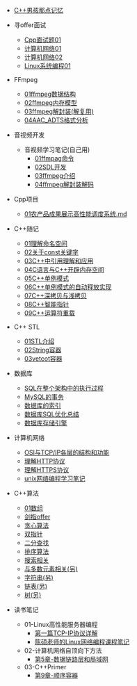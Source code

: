 * [C++男孩那点记忆](/README.md)

* 寻offer面试
  * [Cpp面试题01](/寻offer面试/Cpp基础/Cpp面试题01.md)
  * [计算机网络01](/寻offer面试/计算机网络/计算机网络1.md) 
  * [计算机网络02](/寻offer面试/计算机网络/计算机网络2.md) 
  * [Linux系统编程01](/寻offer面试/linux系统编程/Linux系统编程1.md) 

* FFmpeg
  * [01ffmpeg数据结构](/音视频开发/ffmpeg/01ffmpeg数据结构.md)
  * [02ffmpeg内存模型](/音视频开发/ffmpeg/02ffmpeg内存模型.md)
  * [03ffmpeg解封装(解复用)](/音视频开发/ffmpeg/03ffmpeg解封装(解复用).md)
  * [04AAC_ADTS格式分析](/音视频开发/ffmpeg/04AAC_ADTS格式分析.md)

* 音视频开发
  * 音视频学习笔记(自己用)
    * [01ffmpag命令](/音视频开发/音视频学习笔记/01ffmpag命令.md)
    * [02SDL开发](/音视频开发/音视频学习笔记/02SDL开发.md)
    * [03ffmpeg介绍](/音视频开发/音视频学习笔记/03ffmpeg介绍.md)
    * [04ffmpeg解封装解码](/音视频开发/音视频学习笔记/04ffmpeg解封装解码.md)

* Cpp项目
  * [01农产品成果展示高性能调度系统.md](/Cpp项目/农产品展示负载均衡调度系统/1-1%20基础TCP服务/01农产品成果展示高性能调度系统.md)

* C++随记
  * [01理解命名空间](/C++随记/01理解命名空间.md)
  * [02关于const关键字](/C++随记/02关于const关键字.md)
  * [03C++中引用理解和应用](/C++随记/03C++中引用理解和应用.md)
  * [04C语言与C++开辟内存空间](/C++随记/04C语言与C++开辟内存空间.md)
  * [05C++单例模式](/C++随记/05C++单例模式.md)
  * [06C++单例模式的自动释放实现](/C++随记/06C++单例模式的自动释放实现.md)
  * [07C++深拷贝与浅拷贝](/C++随记/07C++深拷贝和浅拷贝.md)
  * [08C++智能指针](/C++随记/08C++智能指针.md)
  * [09C++运算符重载](/C++随记/09C++运算符重载.md)

* C++ STL
  * [01STL介绍](/C++随记/STL学习/01STL介绍.md)
  * [02String容器](/C++随记/STL学习/02String容器.md)
  * [03vetcot容器](/C++随记/STL学习/03vetcot容器.md)

* 数据库
  * [SQL在整个架构中的执行过程](/数据库/SQL在整个架构中的执行过程.md)
  * [MySQL的事务](/数据库/MySQL的事务.md)
  * [数据库的索引](/数据库/数据库的索引.md)
  * [数据库SQL优化总结](/数据库/数据库SQL优化总结.md)
  * [数据库存储引擎](/数据库/数据库存储引擎.md)
  
* 计算机网络
  * [OSI与TCP/IP各层的结构和功能](/计算机网络/OSI与TcpIp各层的结构和功能.md)
  * [理解HTTP协议](/计算机网络/理解HTTP协议.md)
  * [理解HTTPS协议](/计算机网络/理解HTTPS协议.md)
  * [unix网络编程学习笔记](/计算机网络/unix网络编程学习笔记.md)

* C++算法
  * [01数组](/算法/01数组.md)
  * [剑指offer](/算法/剑指offer.md)
  * [贪心算法](/算法/贪心算法.md)
  * [双指针](/算法/双指针.md)
  * [二分查找](/算法/二分查找.md)
  * [排序算法](/算法/排序算法.md)
  * [搜索相关](/算法/搜索相关.md)
  * [与多数元素相关(另)](/算法/与多数元素相关.md)
  * [字符串(另)](/算法/字符串.md)
  * [链表(另)](/算法/链表.md)
  * [树(另)](/算法/树.md)

* 读书笔记
  * 01-Linux高性能服务器编程
    * [第一篇TCP-IP协议详解](/读书笔记/01-Linux高性能服务器编程/第一篇TCP-IP协议详解.md)
    * [陈硕老师的Linux网络编程课程笔记](/读书笔记/01-Linux高性能服务器编程/陈硕老师的Linux网络编程课程笔记/学习笔记.md)
  * 02-计算机网络自顶向下方法
    * [第5章-数据链路层和局域网](/读书笔记/02-计算机网络自顶向下方法/第5章-数据链路层和局域网.md)
  * 03-C++Primer
    * [第9章-顺序容器](/读书笔记/03-Cpp_Primer/第9章-顺序容器.md)

